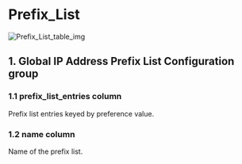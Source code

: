 # Prefix_List

![Prefix_List_table_img](http://www.plantuml.com/plantuml/img/SoWkIImgAStDuIf8JCvEJ4zLK0hApozH24bCoaajLbAevb80WkISnE9YXO2YrBJCYdYVpE8I1HiR1OqGdPpCz8oIzABKr3nD1JixhbekYCAW_DAIr7ZVn89urxoIeahiYj4LwUhQ8Tl0vP2Qbm9q5m00)

## 1. Global IP Address Prefix List Configuration group

### 1.1 prefix_list_entries column

Prefix list entries keyed by preference value.

### 1.2 name column

Name of the prefix list.

